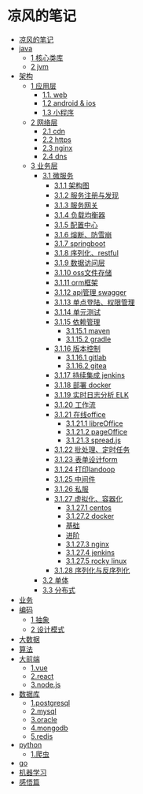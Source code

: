 # 凉风的笔记
* [凉风的笔记](README.md)
* [java]()
    * [1 核心类库](java/basic/basic.md)
    * [2 jvm](java/jvm.md)
* [架构]()
    * [1 应用层]()
        * [1.1. web]()
        * [1.2 android & ios]()
        * [1.3 小程序]()
    * [2 网络层]()
        * [2.1 cdn](architecture\microservice\network\cdn.md)
        * [2.2 https]()
        * [2.3 nginx](architecture\microservice\network\nginx.md)
        * [2.4 dns](architecture\microservice\network\dns.md)
    * [3 业务层]()
        * [3.1 微服务]()
            * [3.1.1 架构图]()
            * [3.1.2 服务注册与发现]()
            * [3.1.3 服务网关]()
            * [3.1.4 负载均衡器]()
            * [3.1.5 配置中心]()
            * [3.1.6 熔断、防雪崩]()
            * [3.1.7 springboot]()
            * [3.1.8 序列化、restful]()
            * [3.1.9 数据访问层]()
            * [3.1.10 oss文件存储]()
            * [3.1.11 orm框架]()
            * [3.1.12 api管理 swagger]()
            * [3.1.13 单点登陆、权限管理]()
            * [3.1.14 单元测试]()
            * [3.1.15 依赖管理]()
                * [3.1.15.1 maven](architecture/service/microservice/depence_manage/maven.md)
                * [3.1.15.2 gradle]()
            * [3.1.16 版本控制](architecture\microservice\management\git.md)
                * [3.1.16.1 gitlab]()
                * [3.1.16.2 gitea]()
            * [3.1.17 持续集成 jenkins]()
            * [3.1.18 部署 docker]()
            * [3.1.19 实时日志分析 ELK]()
            * [3.1.20 工作流]()
            * [3.1.21 在线office]()
                * [3.1.21.1 libreOffice]()
                * [3.1.21.2 pageOffice]()
                * [3.1.21.3 spread.js]()
            * [3.1.22 批处理、定时任务]()
            * [3.1.23 表单设计form]()
            * [3.1.24 打印landoop]()
            * [3.1.25 中间件]()
            * [3.1.26 私服]()
            * [3.1.27 虚拟化、容器化]()
	            * [3.1.27.1 centos](linux/linux.md)
	            * [3.1.27.2 docker]()
		        * [基础](linux/docker_basic.md)
		        * [进阶](linux/docker_pro.md)
	            * [3.1.27.3 nginx](linux/nginx.md)
	            * [3.1.27.4 jenkins](linux/jenkins.md)
                * [3.1.27.5 rocky linux](linux/linux.md)
            * [3.1.28 序列化与反序列化]()
        * [3.2 单体]()
        * [3.3 分布式]()
* [业务]()
* [编码]()
    * [1 抽象](java/example2.md)
    * [2 设计模式](java/example2.md)
* [大数据](java/example2.md) 
* [算法](java/patzn/readme.md)
* [大前端]()
	* [1.vue](java/example2.md)
	* [2.react](java/example2.md)
	* [3.node.js](java/example2.md)
* [数据库]()
	* [1.postgresql](sql/pgsql.md)
	* [2.mysql](java/example2.md)
	* [3.oracle](java/example2.md)
	* [4.mongodb](java/example2.md)
	* [5.redis](java/example2.md)
* [python](section2/README.md)
    * [1.爬虫](section2/example1.md)
* [go]()
* [机器学习](mac/experience.md)
* [感悟篇]()